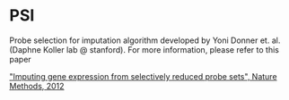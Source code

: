 # PSI
Probe selection for imputation algorithm developed by Yoni Donner et. al. (Daphne Koller lab @ stanford). For more information, please refer to this paper 


["Imputing gene expression from selectively reduced probe sets", Nature Methods, 2012](https://www.nature.com/articles/nmeth.2207)
